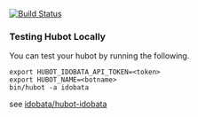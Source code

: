 [![Build Status](https://travis-ci.org/meguro-cd/idobata-bot.svg?branch=master)](https://travis-ci.org/meguro-cd/idobata-bot)

### Testing Hubot Locally

You can test your hubot by running the following.

```
export HUBOT_IDOBATA_API_TOKEN=<token>
export HUBOT_NAME=<botname>
bin/hubot -a idobata
```

see [idobata/hubot-idobata](https://github.com/idobata/hubot-idobata)
